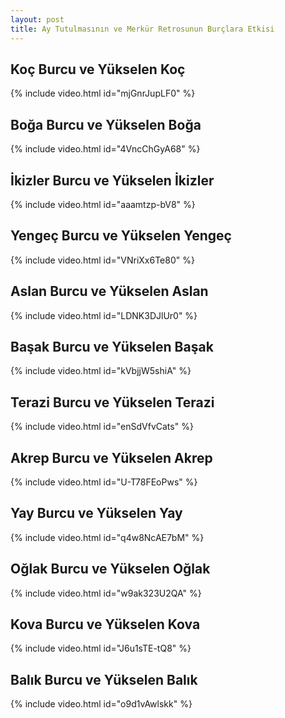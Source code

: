 ```yaml
---
layout: post
title: Ay Tutulmasının ve Merkür Retrosunun Burçlara Etkisi
---
```


## Koç Burcu ve Yükselen Koç

{% include video.html id="mjGnrJupLF0" %}

## Boğa Burcu ve Yükselen Boğa

{% include video.html id="4VncChGyA68" %}

## İkizler Burcu ve Yükselen İkizler

{% include video.html id="aaamtzp-bV8" %}

## Yengeç Burcu ve Yükselen Yengeç

{% include video.html id="VNriXx6Te80" %}

## Aslan Burcu ve Yükselen Aslan

{% include video.html id="LDNK3DJlUr0" %}

## Başak Burcu ve Yükselen Başak

{% include video.html id="kVbjjW5shiA" %}

## Terazi Burcu ve Yükselen Terazi

{% include video.html id="enSdVfvCats" %}

## Akrep Burcu ve Yükselen Akrep

{% include video.html id="U-T78FEoPws" %}

## Yay Burcu ve Yükselen Yay

{% include video.html id="q4w8NcAE7bM" %}

## Oğlak Burcu ve Yükselen Oğlak

{% include video.html id="w9ak323U2QA" %}

## Kova Burcu ve Yükselen Kova

{% include video.html id="J6u1sTE-tQ8" %}

## Balık Burcu ve Yükselen Balık

{% include video.html id="o9d1vAwlskk" %}
